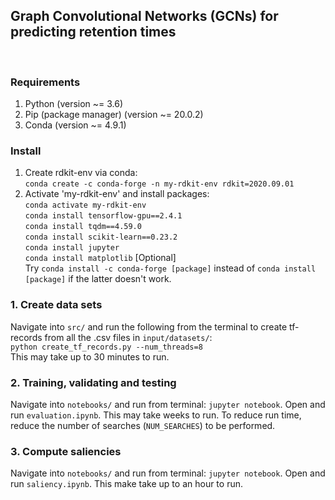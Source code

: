 ## Graph Convolutional Networks (GCNs) for predicting retention times
<br>

### Requirements
1. Python (version ~= 3.6)
2. Pip (package manager) (version ~= 20.0.2)
3. Conda (version ~= 4.9.1)

### Install
1. Create rdkit-env via conda:<br>
`conda create -c conda-forge -n my-rdkit-env rdkit=2020.09.01`
2. Activate 'my-rdkit-env' and install packages:<br>
`conda activate my-rdkit-env`<br>
`conda install tensorflow-gpu==2.4.1`<br>
`conda install tqdm==4.59.0`<br>
`conda install scikit-learn==0.23.2`<br>
`conda install jupyter`<br>
`conda install matplotlib` [Optional]<br>
Try `conda install -c conda-forge [package]` instead of `conda install [package]` if the latter doesn't work.

### 1. Create data sets
Navigate into `src/` and run the following from the terminal to create tf-records from all the .csv files in `input/datasets/`:<br>
`python create_tf_records.py --num_threads=8`<br>
This may take up to 30 minutes to run.

### 2. Training, validating and testing
Navigate into `notebooks/` and run from terminal: `jupyter notebook`. Open and run `evaluation.ipynb`. This may take weeks to run. To reduce run time, reduce the number of searches (`NUM_SEARCHES`) to be performed.

### 3. Compute saliencies
Navigate into `notebooks/` and run from terminal: `jupyter notebook`. Open and run `saliency.ipynb`. This make take up to an hour to run.
